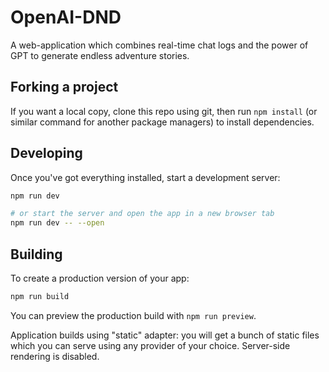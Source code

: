 # OpenAI-DND

A web-application which combines real-time chat logs and the power of GPT to generate endless adventure stories.

## Forking a project

If you want a local copy, clone this repo using git, then run `npm install` (or similar command for another package managers) to install dependencies.

## Developing

Once you've got everything installed, start a development server:

```bash
npm run dev

# or start the server and open the app in a new browser tab
npm run dev -- --open
```

## Building

To create a production version of your app:

```bash
npm run build
```

You can preview the production build with `npm run preview`.

Application builds using "static" adapter: you will get a bunch of static files which you can serve using any provider of your choice. Server-side rendering is disabled.
